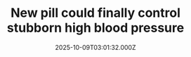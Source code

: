 ---
title: "New pill could finally control stubborn high blood pressure"
date: 2025-10-09T03:01:32.000Z
category: Health
externalLink: "https://www.sciencedaily.com/releases/2025/10/251008030947.htm"
image: ""
excerpt: "A new pill called baxdrostat may offer hope for people whose blood pressure stays high even after taking standard medications. In a recent study, the drug lowered blood pressure and also seemed to protect the kidneys by reducing signs of damage. Doctors say this could help millions of people with chronic kidney disease, a condition that often makes blood pressure…"
---